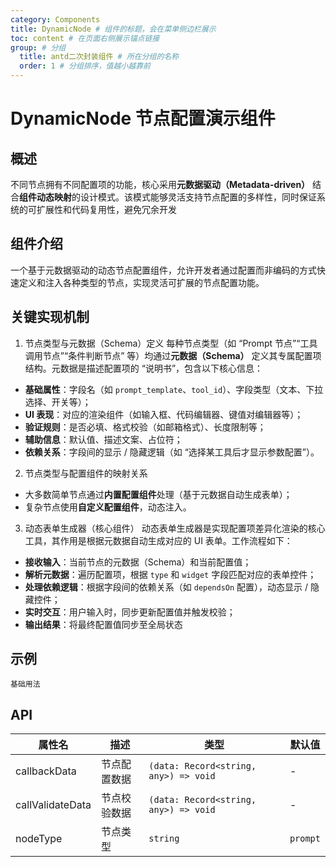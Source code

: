 ```yaml
---
category: Components
title: DynamicNode # 组件的标题，会在菜单侧边栏展示
toc: content # 在页面右侧展示锚点链接
group: # 分组
  title: antd二次封装组件 # 所在分组的名称
  order: 1 # 分组排序，值越小越靠前
---
```


# DynamicNode 节点配置演示组件

## 概述

不同节点拥有不同配置项的功能，核心采用**元数据驱动（Metadata-driven）** 结合**组件动态映射**的设计模式。该模式能够灵活支持节点配置的多样性，同时保证系统的可扩展性和代码复用性，避免冗余开发

## 组件介绍

一个基于元数据驱动的动态节点配置组件，允许开发者通过配置而非编码的方式快速定义和注入各种类型的节点，实现灵活可扩展的节点配置功能。

## 关键实现机制

1. 节点类型与元数据（Schema）定义
   每种节点类型（如 “Prompt 节点”“工具调用节点”“条件判断节点” 等）均通过**元数据（Schema）** 定义其专属配置项结构。元数据是描述配置项的 “说明书”，包含以下核心信息：

- **基础属性**：字段名（如 `prompt_template`、`tool_id`）、字段类型（文本、下拉选择、开关等）；
- **UI 表现**：对应的渲染组件（如输入框、代码编辑器、键值对编辑器等）；
- **验证规则**：是否必填、格式校验（如邮箱格式）、长度限制等；
- **辅助信息**：默认值、描述文案、占位符；
- **依赖关系**：字段间的显示 / 隐藏逻辑（如 “选择某工具后才显示参数配置”）。

2. 节点类型与配置组件的映射关系

- 大多数简单节点通过**内置配置组件**处理（基于元数据自动生成表单）；
- 复杂节点使用**自定义配置组件**，动态注入。

3. 动态表单生成器（核心组件）
   动态表单生成器是实现配置项差异化渲染的核心工具，其作用是根据元数据自动生成对应的 UI 表单。工作流程如下：

- **接收输入**：当前节点的元数据（Schema）和当前配置值；
- **解析元数据**：遍历配置项，根据 `type` 和 `widget` 字段匹配对应的表单控件；
- **处理依赖逻辑**：根据字段间的依赖关系（如 `dependsOn` 配置），动态显示 / 隐藏控件；
- **实时交互**：用户输入时，同步更新配置值并触发校验；
- **输出结果**：将最终配置值同步至全局状态

## 示例

<code src="./demo/base.tsx">基础用法</code>

## API

| 属性名           | 描述         | 类型                                  | 默认值   |
| ---------------- | ------------ | ------------------------------------- | -------- |
| callbackData     | 节点配置数据 | `(data: Record<string, any>) => void` | -        |
| callValidateData | 节点校验数据 | `(data: Record<string, any>) => void` | -        |
| nodeType         | 节点类型     | `string`                              | `prompt` |
